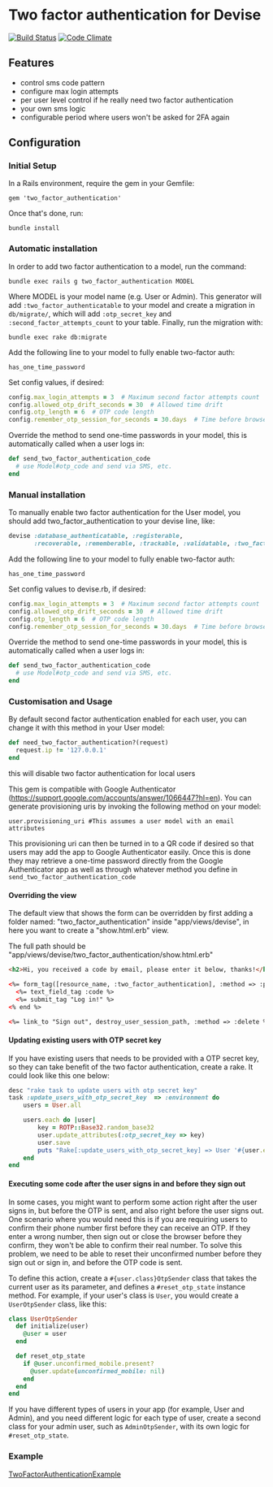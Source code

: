 # Two factor authentication for Devise

[![Build Status](https://travis-ci.org/Houdini/two_factor_authentication.svg?branch=master)](https://travis-ci.org/Houdini/two_factor_authentication)
[![Code Climate](https://codeclimate.com/github/Houdini/two_factor_authentication.png)](https://codeclimate.com/github/Houdini/two_factor_authentication)

## Features

* control sms code pattern
* configure max login attempts
* per user level control if he really need two factor authentication
* your own sms logic
* configurable period where users won't be asked for 2FA again

## Configuration

### Initial Setup

In a Rails environment, require the gem in your Gemfile:

    gem 'two_factor_authentication'

Once that's done, run:

    bundle install

### Automatic installation

In order to add two factor authentication to a model, run the command:

    bundle exec rails g two_factor_authentication MODEL

Where MODEL is your model name (e.g. User or Admin). This generator will add `:two_factor_authenticatable` to your model
and create a migration in `db/migrate/`, which will add `:otp_secret_key` and `:second_factor_attempts_count` to your table.
Finally, run the migration with:

    bundle exec rake db:migrate

Add the following line to your model to fully enable two-factor auth:

    has_one_time_password

Set config values, if desired:

```ruby
config.max_login_attempts = 3  # Maximum second factor attempts count
config.allowed_otp_drift_seconds = 30  # Allowed time drift
config.otp_length = 6  # OTP code length
config.remember_otp_session_for_seconds = 30.days  # Time before browser has to enter OTP code again
```

Override the method to send one-time passwords in your model, this is automatically called when a user logs in:

```ruby
def send_two_factor_authentication_code
  # use Model#otp_code and send via SMS, etc.
end
```

### Manual installation

To manually enable two factor authentication for the User model, you should add two_factor_authentication to your devise line, like:

```ruby
devise :database_authenticatable, :registerable,
       :recoverable, :rememberable, :trackable, :validatable, :two_factor_authenticatable
```

Add the following line to your model to fully enable two-factor auth:

    has_one_time_password

Set config values to devise.rb, if desired:

```ruby
config.max_login_attempts = 3  # Maximum second factor attempts count
config.allowed_otp_drift_seconds = 30  # Allowed time drift
config.otp_length = 6  # OTP code length
config.remember_otp_session_for_seconds = 30.days  # Time before browser has to enter OTP code again
```

Override the method to send one-time passwords in your model, this is automatically called when a user logs in:

```ruby
def send_two_factor_authentication_code
  # use Model#otp_code and send via SMS, etc.
end
```


### Customisation and Usage

By default second factor authentication enabled for each user, you can change it with this method in your User model:

```ruby
def need_two_factor_authentication?(request)
  request.ip != '127.0.0.1'
end
```

this will disable two factor authentication for local users

This gem is compatible with Google Authenticator (https://support.google.com/accounts/answer/1066447?hl=en).  You can generate provisioning uris by invoking the following method on your model:

    user.provisioning_uri #This assumes a user model with an email attributes

This provisioning uri can then be turned in to a QR code if desired so that users may add the app to Google Authenticator easily.  Once this is done they may retrieve a one-time password directly from the Google Authenticator app as well as through whatever method you define in `send_two_factor_authentication_code`

#### Overriding the view

The default view that shows the form can be overridden by first adding a folder named: "two_factor_authentication" inside "app/views/devise", in here you want to create a "show.html.erb" view.

The full path should be "app/views/devise/two_factor_authentication/show.html.erb"

```html
<h2>Hi, you received a code by email, please enter it below, thanks!</h2>

<%= form_tag([resource_name, :two_factor_authentication], :method => :put) do %>
  <%= text_field_tag :code %>
  <%= submit_tag "Log in!" %>
<% end %>

<%= link_to "Sign out", destroy_user_session_path, :method => :delete %>

```

#### Updating existing users with OTP secret key

If you have existing users that needs to be provided with a OTP secret key, so they can take benefit of the two factor authentication, create a rake. It could look like this one below:

```ruby
desc "rake task to update users with otp secret key"
task :update_users_with_otp_secret_key  => :environment do
	users = User.all

	users.each do |user|
		key = ROTP::Base32.random_base32
		user.update_attributes(:otp_secret_key => key)
		user.save
		puts "Rake[:update_users_with_otp_secret_key] => User '#{user.email}' OTP secret key set to '#{key}'"
	end
end
```

#### Executing some code after the user signs in and before they sign out

In some cases, you might want to perform some action right after the user signs
in, but before the OTP is sent, and also right before the user signs out. One
scenario where you would need this is if you are requiring users to confirm
their phone number first before they can receive an OTP. If they enter a wrong
number, then sign out or close the browser before they confirm, they won't be
able to confirm their real number. To solve this problem, we need to be able to
reset their unconfirmed number before they sign out or sign in, and before the
OTP code is sent.

To define this action, create a `#{user.class}OtpSender` class that takes the
current user as its parameter, and defines a `#reset_otp_state` instance method.
For example, if your user's class is `User`, you would create a `UserOtpSender`
class, like this:
```ruby
class UserOtpSender
  def initialize(user)
    @user = user
  end

  def reset_otp_state
    if @user.unconfirmed_mobile.present?
      @user.update(unconfirmed_mobile: nil)
    end
  end
end
```
If you have different types of users in your app (for example, User and Admin),
and you need different logic for each type of user, create a second class for
your admin user, such as `AdminOtpSender`, with its own logic for
`#reset_otp_state`.

### Example

[TwoFactorAuthenticationExample](https://github.com/Houdini/TwoFactorAuthenticationExample)
